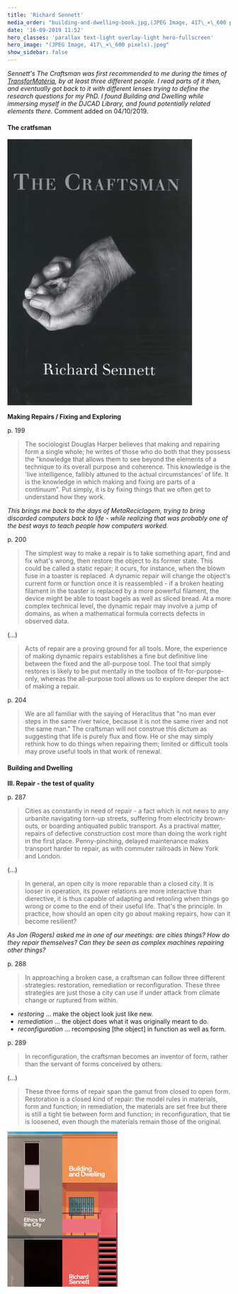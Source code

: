 ```yaml
---
title: 'Richard Sennett'
media_order: "building-and-dwelling-book.jpg,(JPEG Image, 417\_×\_600 pixels).jpeg"
date: '16-09-2019 11:52'
hero_classes: 'parallax text-light overlay-light hero-fullscreen'
hero_image: "(JPEG Image, 417\_×\_600 pixels).jpeg"
show_sidebar: false
---
```


*Sennett's The Craftsman was first recommended to me during the times of [TransforMatéria](../transformateria), by at least three different people. I read parts of it then, and eventually got back to it with different lenses trying to define the research questions for my PhD. I found Building and Dwelling while immersing myself in the DJCAD Library, and found potentially related elements there.* Comment added on 04/10/2019.


#### The cratfsman

![](%28JPEG%20Image,%20417%C2%A0%C3%97%C2%A0600%20pixels%29.jpeg)

**Making Repairs / Fixing and Exploring**

p. 199

> The sociologist Douglas Harper believes that making and repairing form a single whole; he writes of those who do both that they possess the "knowledge that allows them to see beyond the elements of a technique to its overall purpose and coherence. This knowledge is the 'live intelligence, fallibly attuned to the actual circumstances' of life. It is the knowledge in which making and fixing are parts of a continuum". Put simply, it is by fixing things that we often get to understand how they work.

*This brings me back to the days of MetaReciclagem, trying to bring discarded computers back to life - while realizing that was probably one of the best ways to teach people how computers worked.*

p. 200

> The simplest way to make a repair is to take something apart, find and fix what's wrong, then restore the object to its former state. This could be called a static repair; it ocurs, for instance, when the blown fuse in a toaster is replaced. A dynamic repair will change the object's current form or function once it is reassembled - if a broken heating filament in the toaster is replaced by a more powerful filament, the device might be able to toast bagels as well as sliced bread. At a more complex technical level, the dynamic repair may involve a jump of domains, as when a mathematical formula corrects defects in observed data. 

(...)

> Acts of repair are a proving ground for all tools. More, the experience of making dynamic repairs establishes a fine but definitive line between the fixed and the all-purpose tool. The tool that simply restores is likely to be put mentally in the toolbox of fit-for-purpose-only, whereas the all-purpose tool allows us to explore deeper the act of making a repair. 

p. 204

> We are all familiar with the saying of Heraclitus that "no man ever steps in the same river twice, because it is not the same river and not the same man." The craftsman will not construe this dictum as suggesting that life is purely flux and flow. He or she may simply rethink how to do things when repairing them; limited or difficult tools may prove useful tools in that work of renewal.

#### Building and Dwelling

**III. Repair - the test of quality**

p. 287

> Cities as constantly in need of repair - a fact which is not news to any urbanite navigating torn-up streets, suffering from electricity brown-outs, or boarding antiquated public transport. As a practival matter, repairs of defective construction cost more than doing the work right in the first place. Penny-pinching, delayed maintenance makes transport harder to repair, as with commuter railroads in New York and London.

(...)

> In general, an open city is more reparable than a closed city. It is looser in operation, its power relations are more interactive than dierective, it is thus capable of adapting and retooling when things go wrong or come to the end of their useful life. That's the principle. In practice, how should an open city go about making repairs, how can it become resilient?

*As Jon (Rogers) asked me in one of our meetings: are cities things? How do they repair themselves? Can they be seen as complex machines repairing other things?*

p. 288

> In approaching a broken case, a craftsman can follow three different strategies: restoration, remediation or reconfiguration. These three strategies are just those a city can use if under attack from climate change or ruptured from within.

- *restoring* ... make the object look just like new.
- *remediation* ... the object does what it was originally meant to do.
- *reconfiguration* ... recomposing \[the object\] in function as well as form.

p. 289

> In reconfiguration, the craftsman becomes an inventor of form, rather than the servant of forms conceived by others.

(...)

> These three forms of repair span the gamut from closed to open form. Restoration is a closed kind of repair: the model rules in materials, form and function; in remediation, the materials are set free but there is still a tight tie between form and function; in reconfiguration, that tie is loosened, even though the materials remain those of the original.

![](building-and-dwelling-book.jpg)
